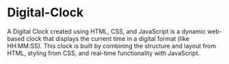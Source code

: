 # Digital-Clock
A Digital Clock created using HTML, CSS, and JavaScript is a dynamic web-based clock that displays the current time in a digital format (like HH:MM:SS). This clock is built by combining the structure and layout from HTML, styling from CSS, and real-time functionality with JavaScript.
